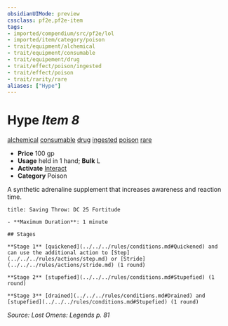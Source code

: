 ```yaml
---
obsidianUIMode: preview
cssclass: pf2e,pf2e-item
tags:
- imported/compendium/src/pf2e/lol
- imported/item/category/poison
- trait/equipment/alchemical
- trait/equipment/consumable
- trait/equipement/drug
- trait/effect/poison/ingested
- trait/effect/poison
- trait/rarity/rare
aliases: ["Hype"]
---
```

# Hype *Item 8*  
[alchemical](alchemical.md)  [consumable](consumable.md)  [drug](drug-gmg.md)  [ingested](ingested.md)  [poison](rules/traits/poison.md)  [rare](rare.md)  

- **Price** 100 gp
- **Usage** held in 1 hand; **Bulk** L
- **Activate** [Interact](interact.md)
- **Category** Poison

A synthetic adrenaline supplement that increases awareness and reaction time.

```ad-inline-affliction
title: Saving Throw: DC 25 Fortitude

- **Maximum Duration**: 1 minute

## Stages

**Stage 1** [quickened](../../../rules/conditions.md#Quickened) and can use the additional action to [Step](../../../rules/actions/step.md) or [Stride](../../../rules/actions/stride.md) (1 round)

**Stage 2** [stupefied](../../../rules/conditions.md#Stupefied) (1 round)

**Stage 3** [drained](../../../rules/conditions.md#Drained) and [stupefied](../../../rules/conditions.md#Stupefied) (1 round)
```

*Source: Lost Omens: Legends p. 81*
